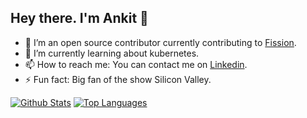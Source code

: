 ## Hey there. I'm Ankit 👋

- 🔭 I’m an open source contributor currently contributing to [Fission](https://github.com/fission).
- 🌱 I’m currently learning about kubernetes.
- 📫 How to reach me: You can contact me on [Linkedin](https://www.linkedin.com/in/ankit-chawla19).
- ⚡ Fun fact: Big fan of the show Silicon Valley.


<a target="_blank" href="https://fission.io/blog/serverless-kafka-consumer-for-confluent-cloud/" alt="Recent Article 0">

[![Github Stats](https://github-readme-stats.vercel.app/api?username=blackfly19&show_icons=true&theme=gotham&hide_border=true)](https://github.com/blackfly19)
[![Top Languages](https://github-readme-stats.vercel.app/api/top-langs/?username=blackfly19&theme=gotham&hide_border=true)](https://github.com/blackfly19)

